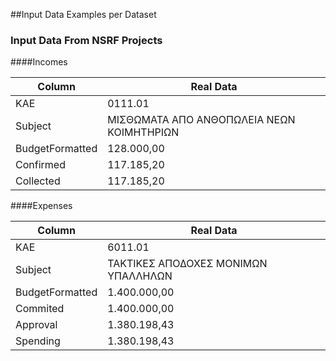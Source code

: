 ##Input Data Examples per Dataset

### Input Data From NSRF Projects

####Incomes

Column | Real Data
------------ | -------------
KAE | 0111.01
Subject | ΜΙΣΘΩΜΑΤΑ ΑΠΟ ΑΝΘΟΠΩΛΕΙΑ ΝΕΩΝ ΚΟΙΜΗΤΗΡΙΩΝ
BudgetFormatted | 128.000,00
Confirmed | 117.185,20
Collected | 117.185,20

####Expenses

Column | Real Data
------------ | -------------
KAE | 6011.01
Subject | ΤΑΚΤΙΚΕΣ ΑΠΟΔΟΧΕΣ ΜΟΝΙΜΩΝ ΥΠΑΛΛΗΛΩΝ
BudgetFormatted | 1.400.000,00
Commited | 1.400.000,00
Approval | 1.380.198,43
Spending | 1.380.198,43
